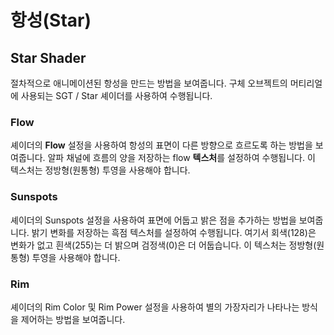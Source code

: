 # 항성(Star)

## Star Shader

절차적으로 애니메이션된 항성을 만드는 방법을 보여줍니다. 구체 오브젝트의 머티리얼에 사용되는 SGT / Star 셰이더를 사용하여 수행됩니다.

### Flow

셰이더의 **Flow** 설정을 사용하여 항성의 표면이 다른 방향으로 흐르도록 하는 방법을 보여줍니다. 알파 채널에 흐름의 양을 저장하는 flow **텍스처**를 설정하여 수행됩니다. 이 텍스처는 정방형(원통형) 투영을 사용해야 합니다.

### Sunspots

셰이더의 Sunspots 설정을 사용하여 표면에 어둡고 밝은 점을 추가하는 방법을 보여줍니다. 밝기 변화를 저장하는 흑점 텍스처를 설정하여 수행됩니다. 여기서 회색(128)은 변화가 없고 흰색(255)는 더 밝으며 검정색(0)은 더 어둡습니다. 이 텍스처는 정방형(원통형) 투영을 사용해야 합니다.

### Rim

셰이더의 Rim Color 및 Rim Power 설정을 사용하여 별의 가장자리가 나타나는 방식을 제어하는 방법을 보여줍니다.
